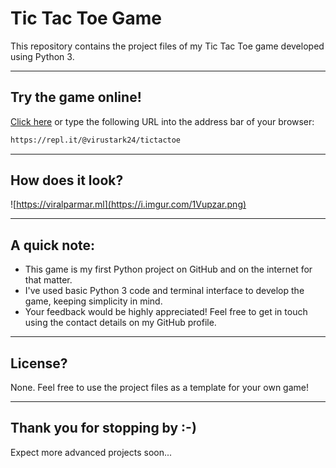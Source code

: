 # Tic Tac Toe Game
This repository contains the project files of my Tic Tac Toe game developed using Python 3.

___
## Try the game online!
[Click here](https://repl.it/@virustark24/tictactoe) or type the following URL into the address bar of your browser:
```bash
https://repl.it/@virustark24/tictactoe
```

___
## How does it look?

![https://viralparmar.ml](https://i.imgur.com/1Vupzar.png)

___
## A quick note:

* This game is my first Python project on GitHub and on the internet for that matter.  
* I've used basic Python 3 code and terminal interface to develop the game, keeping simplicity in mind.
* Your feedback would be highly appreciated! Feel free to get in touch using the contact details on my GitHub profile.


___
## License?

None. Feel free to use the project files as a template for your own game!

___
## Thank you for stopping by :-)

Expect more advanced projects soon...
